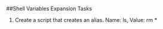 ##Shell Variables Expansion Tasks
<ol>
<li>Create a script that creates an alias. Name: ls, Value: rm * </li>
</ol>
